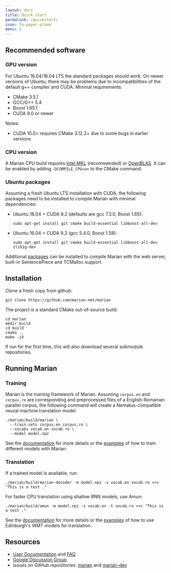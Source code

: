 ```yaml
---
layout: docs
title: Quick start
permalink: /quickstart/
icon: fa-paper-plane
menu: 1
---
```


## Recommended software

### GPU version

For Ubuntu 16.04/18.04 LTS the standard packages should work. On newer versions
of Ubuntu, there may be problems due to incompatibilities of the default g++
compiler and CUDA. Minimal requirements:

 - CMake 3.5.1
 - GCC/G++ 5.4
 - Boost 1.65.1
 - CUDA 9.0 or newer

Notes:

* CUDA 10.0+ requires CMake 3.12.2+ due to some bugs in earlier versions


### CPU version

A Marian CPU build requires [Intel MKL](https://software.intel.com/en-us/mkl)
(recommended) or [OpenBLAS](https://www.openblas.net/).
It can be enabled by adding `-DCOMPILE_CPU=on` to the CMake command.


### Ubuntu packages

Assuming a fresh Ubuntu LTS installation with CUDA, the following packages need to be
installed to compile Marian with minimal dependencies:

* Ubuntu 18.04 + CUDA 9.2 (defaults are gcc 7.3.0, Boost 1.65):

      sudo apt-get install git cmake build-essential libboost-all-dev

* Ubuntu 16.04 + CUDA 9.2 (gcc 5.4.0, Boost 1.58):

      sudo apt-get install git cmake build-essential libboost-all-dev zlib1g-dev


Additional [packages](/docs/#ubuntu-packages) can be installed to compile
Marian with the web server, built-in SentencePiece and TCMalloc support.


## Installation

Clone a fresh copy from github:

    git clone https://github.com/marian-nmt/marian

The project is a standard CMake out-of-source build:

    cd marian
    mkdir build
    cd build
    cmake ..
    make -j4

If run for the first time, this will also download several submodule repositories.


## Running Marian

### Training

Marian is the training framework of Marian. Assuming `corpus.en` and
`corpus.ro` are corresponding and preprocessed files of a English-Romanian
parallel corpus, the following command will create a Nematus-compatible neural
machine translation model.

    ./marian/build/marian \
      --train-sets corpus.en corpus.ro \
      --vocabs vocab.en vocab.ro \
      --model model.npz

See the [documentation](/docs/#training) for more details or the
[examples](/examples/#examples) of how to train different models with Marian.

### Translation

If a trained model is available, run:

    ./marian/build/marian-decoder -m model.npz -v vocab.en vocab.ro <<< "This is a test ."

For faster CPU translation using shallow RNN models, use Amun:

    ./marian/build/amun -m model.npz -s vocab.en -t vocab.ro <<< "This is a test ."

See the [documentation](/docs/#translation) for more details or the
[examples](/examples/#examples) of how to use Edinburgh's WMT models for
translation.


## Resources

- [User Documentation](/docs) and [FAQ](/faq)
- [Google Discussion Group](https://groups.google.com/forum/#!forum/marian-nmt)
- Issues on GitHub repositories: [marian](https://github.com/marian-nmt/marian)
  and [marian-dev](https://github.com/marian-nmt/marian-dev)

